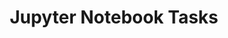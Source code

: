 ---
title: Jupyter Notebook Tasks
weight: 1
variants: +flyte -serverless -byoc -selfmanaged
layout: py_example
example_file: /external/unionai-examples/flyte-integrations/flytekit-plugins/papermill_plugin/papermill_plugin/simple.py
---